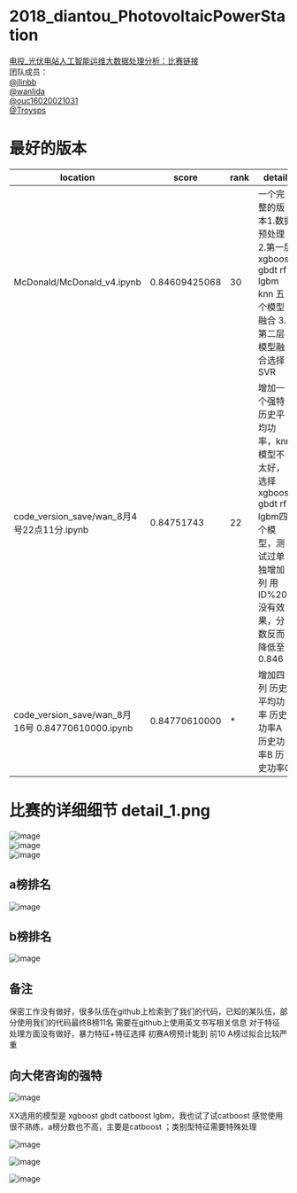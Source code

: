 # 2018_diantou_PhotovoltaicPowerStation
[电投_光伏电站人工智能运维大数据处理分析：比赛链接](https://www.datafountain.cn/competitions/303/details)  
团队成员：  
[@jlinbb](https://github.com/jlinbb)  
[@wanlida](https://github.com/wanlida)  
[@ouc16020021031](https://github.com/ouc16020021031)  
[@Troysps](https://github.com/Troysps)  

# 最好的版本    
|                 location                        | score           | rank | detail                       |
| ----------------------------------------------- | --------------- | --- | ---------------------          |
|    McDonald/McDonald_v4.ipynb                   |  0.84609425068  | 30  |一个完整的版本1.数据预处理 2.第一层xgboost gbdt rf lgbm knn 五个模型融合  3.第二层模型融合选择SVR|
| code_version_save/wan_8月4号22点11分.ipynb       |  0.84751743     | 22  | 增加一个强特 历史平均功率，knn模型不太好，选择xgboost gbdt rf lgbm四个模型，测试过单独增加列 用ID%205 没有效果，分数反而降低至0.846
| code_version_save/wan_8月16号  0.84770610000.ipynb | 0.84770610000 | * | 增加四列 历史平均功率 历史功率A 历史功率B 历史功率C


# 比赛的详细细节 detail_1.png
![image](https://github.com/wanlida/2018_diantou_PhotovoltaicPowerStation/raw/master/pictures/competition.png)      
![image](https://github.com/wanlida/2018_diantou_PhotovoltaicPowerStation/raw/master/pictures/detail_1.png)   
![image](https://github.com/wanlida/2018_diantou_PhotovoltaicPowerStation/raw/master/pictures/detail_2.png)     
## a榜排名  
![image](https://github.com/wanlida/2018_diantou_PhotovoltaicPowerStation/raw/master/pictures/rank.png)
## b榜排名
![image](https://github.com/wanlida/2018_diantou_PhotovoltaicPowerStation/raw/master/pictures/end_rank.png)
## 备注
保密工作没有做好，很多队伍在github上检索到了我们的代码，已知的某队伍，部分使用我们的代码最终B榜11名
需要在github上使用英文书写相关信息
对于特征处理方面没有做好，暴力特征+特征选择 初赛A榜预计能到 前10
A榜过拟合比较严重
## 向大佬咨询的强特

![image](https://github.com/wanlida/2018_diantou_PhotovoltaicPowerStation/raw/master/pictures/cat.png)  

XX选用的模型是 xgboost gbdt catboost lgbm，我也试了试catboost 感觉使用很不熟练，a榜分数也不高，主要是catboost ；类别型特征需要特殊处理  

![image](https://github.com/wanlida/2018_diantou_PhotovoltaicPowerStation/raw/master/pictures/catboost.png)

![image](https://github.com/wanlida/2018_diantou_PhotovoltaicPowerStation/raw/master/pictures/xgboost.png)

![image](https://github.com/wanlida/2018_diantou_PhotovoltaicPowerStation/raw/master/pictures/强特.png)
